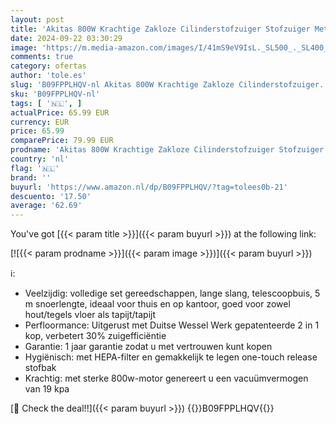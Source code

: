 ```yaml
---
layout: post
title: 'Akitas 800W Krachtige Zakloze Cilinderstofzuiger Stofzuiger Met Duitse Wessel Werkpijpkop Voor Harde Vloer & Tapijt'
date: 2024-09-22 03:30:29
image: 'https://m.media-amazon.com/images/I/41mS9eV9IsL._SL500_._SL400_.jpg'
comments: true
category: ofertas
author: 'tole.es'
slug: 'B09FPPLHQV-nl Akitas 800W Krachtige Zakloze Cilinderstofzuiger...'
sku: 'B09FPPLHQV-nl'
tags: [ '🇳🇱', ]
actualPrice: 65.99 EUR
currency: EUR
price: 65.99
comparePrice: 79.99 EUR
prodname: 'Akitas 800W Krachtige Zakloze Cilinderstofzuiger Stofzuiger Met Duitse Wessel Werkpijpkop Voor Harde Vloer & Tapijt'
country: 'nl'
flag: '🇳🇱'
brand: ''
buyurl: 'https://www.amazon.nl/dp/B09FPPLHQV/?tag=tolees0b-21'
descuento: '17.50'
average: '62.69'
---
```


You've got [{{< param title >}}]({{< param buyurl >}}) at the following link:

[![{{< param prodname >}}]({{< param image >}})]({{< param buyurl >}})

ℹ️:

- Veelzijdig: volledige set gereedschappen, lange slang, telescoopbuis, 5 m snoerlengte, ideaal voor thuis en op kantoor, goed voor zowel hout/tegels vloer als tapijt/tapijt
- Perfloormance: Uitgerust met Duitse Wessel Werk gepatenteerde 2 in 1 kop, verbetert 30% zuigefficiëntie
- Garantie: 1 jaar garantie zodat u met vertrouwen kunt kopen
- Hygiënisch: met HEPA-filter en gemakkelijk te legen one-touch release stofbak
- Krachtig: met sterke 800w-motor genereert u een vacuümvermogen van 19 kpa

[🛒 Check the deal!!]({{< param buyurl >}})
{{<world>}}B09FPPLHQV{{</world>}}
